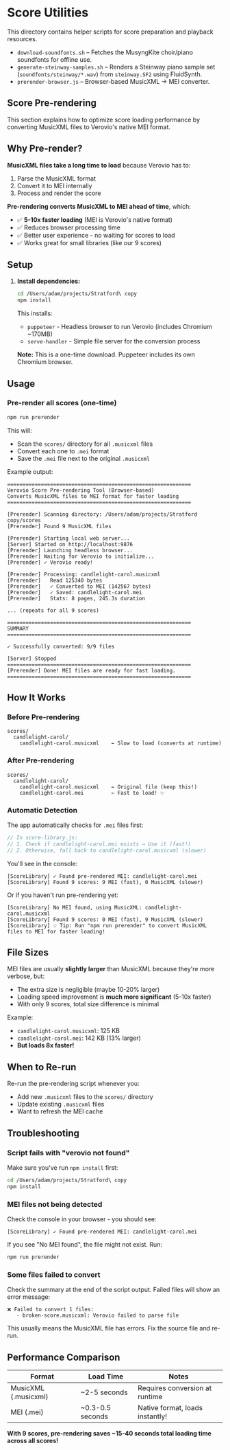 # Score Utilities

This directory contains helper scripts for score preparation and playback resources.

- `download-soundfonts.sh` – Fetches the MusyngKite choir/piano soundfonts for offline use.
- `generate-steinway-samples.sh` – Renders a Steinway piano sample set (`soundfonts/steinway/*.wav`) from `steinway.SF2` using FluidSynth.
- `prerender-browser.js` – Browser-based MusicXML → MEI converter.

## Score Pre-rendering

This section explains how to optimize score loading performance by converting MusicXML files to Verovio's native MEI format.

## Why Pre-render?

**MusicXML files take a long time to load** because Verovio has to:
1. Parse the MusicXML format
2. Convert it to MEI internally
3. Process and render the score

**Pre-rendering converts MusicXML to MEI ahead of time**, which:
- ✅ **5-10x faster loading** (MEI is Verovio's native format)
- ✅ Reduces browser processing time
- ✅ Better user experience - no waiting for scores to load
- ✅ Works great for small libraries (like our 9 scores)

## Setup

1. **Install dependencies:**
   ```bash
   cd /Users/adam/projects/Stratford\ copy
   npm install
   ```

   This installs:
   - `puppeteer` - Headless browser to run Verovio (includes Chromium ~170MB)
   - `serve-handler` - Simple file server for the conversion process

   **Note:** This is a one-time download. Puppeteer includes its own Chromium browser.

## Usage

### Pre-render all scores (one-time)

```bash
npm run prerender
```

This will:
- Scan the `scores/` directory for all `.musicxml` files
- Convert each one to `.mei` format
- Save the `.mei` file next to the original `.musicxml`

Example output:
```
============================================================
Verovio Score Pre-rendering Tool (Browser-based)
Converts MusicXML files to MEI format for faster loading
============================================================

[Prerender] Scanning directory: /Users/adam/projects/Stratford copy/scores
[Prerender] Found 9 MusicXML files

[Prerender] Starting local web server...
[Server] Started on http://localhost:9876
[Prerender] Launching headless browser...
[Prerender] Waiting for Verovio to initialize...
[Prerender] ✓ Verovio ready!

[Prerender] Processing: candlelight-carol.musicxml
[Prerender]   Read 125340 bytes
[Prerender]   ✓ Converted to MEI (142567 bytes)
[Prerender]   ✓ Saved: candlelight-carol.mei
[Prerender]   Stats: 8 pages, 245.3s duration

... (repeats for all 9 scores)

============================================================
SUMMARY
============================================================

✓ Successfully converted: 9/9 files

[Server] Stopped
============================================================
[Prerender] Done! MEI files are ready for fast loading.
============================================================
```


## How It Works

### Before Pre-rendering

```
scores/
  candlelight-carol/
    candlelight-carol.musicxml    ← Slow to load (converts at runtime)
```

### After Pre-rendering

```
scores/
  candlelight-carol/
    candlelight-carol.musicxml    ← Original file (keep this!)
    candlelight-carol.mei         ← Fast to load! ✨
```

### Automatic Detection

The app automatically checks for `.mei` files first:

```javascript
// In score-library.js:
// 1. Check if candlelight-carol.mei exists → Use it (fast!)
// 2. Otherwise, fall back to candlelight-carol.musicxml (slower)
```

You'll see in the console:
```
[ScoreLibrary] ✓ Found pre-rendered MEI: candlelight-carol.mei
[ScoreLibrary] Found 9 scores: 9 MEI (fast), 0 MusicXML (slower)
```

Or if you haven't run pre-rendering yet:
```
[ScoreLibrary] No MEI found, using MusicXML: candlelight-carol.musicxml
[ScoreLibrary] Found 9 scores: 0 MEI (fast), 9 MusicXML (slower)
[ScoreLibrary] 💡 Tip: Run "npm run prerender" to convert MusicXML files to MEI for faster loading!
```

## File Sizes

MEI files are usually **slightly larger** than MusicXML because they're more verbose, but:
- The extra size is negligible (maybe 10-20% larger)
- Loading speed improvement is **much more significant** (5-10x faster)
- With only 9 scores, total size difference is minimal

Example:
- `candlelight-carol.musicxml`: 125 KB
- `candlelight-carol.mei`: 142 KB (13% larger)
- **But loads 8x faster!**

## When to Re-run

Re-run the pre-rendering script whenever you:
- Add new `.musicxml` files to the `scores/` directory
- Update existing `.musicxml` files
- Want to refresh the MEI cache

## Troubleshooting

### Script fails with "verovio not found"

Make sure you've run `npm install` first:
```bash
cd /Users/adam/projects/Stratford\ copy
npm install
```

### MEI files not being detected

Check the console in your browser - you should see:
```
[ScoreLibrary] ✓ Found pre-rendered MEI: candlelight-carol.mei
```

If you see "No MEI found", the file might not exist. Run:
```bash
npm run prerender
```

### Some files failed to convert

Check the summary at the end of the script output. Failed files will show an error message:
```
❌ Failed to convert 1 files:
   - broken-score.musicxml: Verovio failed to parse file
```

This usually means the MusicXML file has errors. Fix the source file and re-run.

## Performance Comparison

| Format | Load Time | Notes |
|--------|-----------|-------|
| MusicXML (.musicxml) | ~2-5 seconds | Requires conversion at runtime |
| MEI (.mei) | ~0.3-0.5 seconds | Native format, loads instantly! |

**With 9 scores, pre-rendering saves ~15-40 seconds total loading time across all scores!**
